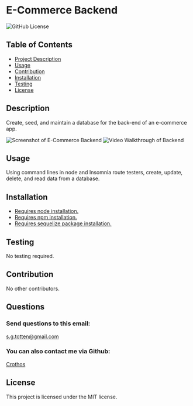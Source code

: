 # E-Commerce Backend
<img src="https://img.shields.io/badge/license-MIT-blue.svg" alt="GitHub License">

## Table of Contents

* [Project Description](#description)
* [Usage](#usage)
* [Contribution](#contribution)
* [Installation](#installation)
* [Testing](#testing)
* [License](#license)

## Description
Create, seed, and maintain a database for the back-end of an e-commerce app.

![Screenshot of E-Commerce Backend](https://cdn.discordapp.com/attachments/612981552246292500/1073470947782295562/screenshot2.png)
![Video Walkthrough of Backend](https://drive.google.com/file/d/1X2HUU2g8_XA6RZNEUWlmZaCJb6XigLM2/view)

## Usage
Using command lines in node and Insomnia route testers, create, update, delete, and read data from a database.

## Installation
- [Requires node installation.](https://nodejs.org/en/download/)
- [Requires npm installation.](https://docs.npmjs.com/cli/v9/commands/npm-install)
- [Requires sequelize package installation.](https://sequelize.org/docs/v6/getting-started/)


## Testing
No testing required.

## Contribution
No other contributors.

## Questions
### Send questions to this email:
[s.g.totten@gmail.com](mailto:s.g.totten@gmail.com)
### You can also contact me via Github:
[Crothos](https://github.com/crothos)

## License
This project is licensed under the MIT license.

